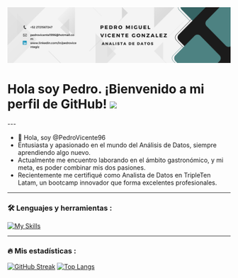 <div id="header" align="center">
  <img decoding="async" src="https://github.com/PedroVicente96/PedroVicente96/blob/main/banner.png" width="800"/>
</div>

<h1>
  Hola soy Pedro. ¡Bienvenido a mi perfil de GitHub!
  <img decoding="async" src="https://media.giphy.com/media/hvRJCLFzcasrR4ia7z/giphy.gif" width="30px"/>
</h1>
---

- 👋 Hola, soy @PedroVicente96
- Entusiasta y apasionado en el mundo del Análisis de Datos, siempre aprendiendo algo nuevo.
- Actualmente me encuentro laborando en el ámbito gastronómico, y mi meta, es poder combinar mis dos pasiones.
- Recientemente me certifiqué como Analista de Datos en TripleTen Latam, un bootcamp innovador que forma excelentes profesionales.
---

### :hammer_and_wrench: Lenguajes y herramientas :

[![My Skills](https://skillicons.dev/icons?i=py,sqlite,anaconda,aws,github,linux,html,sklearn,vscode)](https://skillicons.dev)

---

 ### :fire: Mis estadísticas :
[![GitHub Streak](http://github-readme-streak-stats.herokuapp.com?user=PedroVicente96&theme=dark&background=000000)](https://git.io/streak-stats)
[![Top Langs](https://github-readme-stats.vercel.app/api/top-langs/?username=PedroVicente96&layout=compact&theme=vision-friendly-dark)](https://github.com/anuraghazra/github-readme-stats)
<!---
PedroVicente96/PedroVicente96 is a ✨ special ✨ repository because its `README.md` (this file) appears on your GitHub profile.
You can click the Preview link to take a look at your changes.
--->
